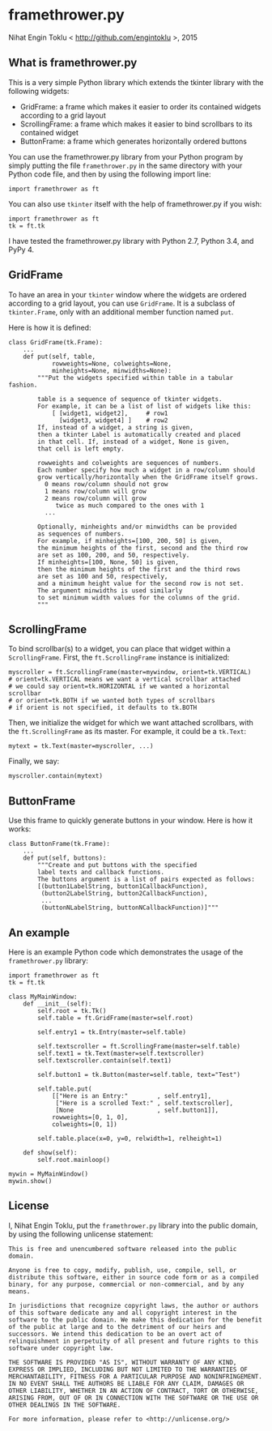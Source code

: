# framethrower.py

Nihat Engin Toklu < http://github.com/engintoklu >, 2015

## What is framethrower.py

This is a very simple Python library which extends the tkinter library
with the following widgets:

* GridFrame: a frame which makes it easier to order its contained widgets according to a grid layout
* ScrollingFrame: a frame which makes it easier to bind scrollbars to its contained widget
* ButtonFrame: a frame which generates horizontally ordered buttons

You can use the framethrower.py library from your Python program by simply
putting the file `framethrower.py` in the same directory with your
Python code file, and then by using the following import line:

    import framethrower as ft

You can also use `tkinter` itself with the help of framethrower.py if you wish:

    import framethrower as ft
    tk = ft.tk

I have tested the framethrower.py library with Python 2.7, Python 3.4, and PyPy 4.

## GridFrame

To have an area in your `tkinter` window where the widgets are ordered according
to a grid layout, you can use `GridFrame`.
It is a subclass of `tkinter.Frame`, only with an additional member function
named `put`.

Here is how it is defined:

    class GridFrame(tk.Frame):
        ...
        def put(self, table,
                rowweights=None, colweights=None,
                minheights=None, minwidths=None):
            """Put the widgets specified within table in a tabular fashion.

            table is a sequence of sequence of tkinter widgets.
            For example, it can be a list of list of widgets like this:
                [ [widget1, widget2],     # row1
                  [widget3, widget4] ]    # row2
            If, instead of a widget, a string is given,
            then a tkinter Label is automatically created and placed
            in that cell. If, instead of a widget, None is given,
            that cell is left empty.

            rowweights and colweights are sequences of numbers.
            Each number specify how much a widget in a row/column should
            grow vertically/horizontally when the GridFrame itself grows.
              0 means row/column should not grow
              1 means row/column will grow
              2 means row/column will grow
                 twice as much compared to the ones with 1
              ...

            Optionally, minheights and/or minwidths can be provided
            as sequences of numbers.
            For example, if minheights=[100, 200, 50] is given,
            the minimum heights of the first, second and the third row
            are set as 100, 200, and 50, respectively.
            If minheights=[100, None, 50] is given,
            then the minimum heights of the first and the third rows
            are set as 100 and 50, respectively,
            and a minimum height value for the second row is not set.
            The argument minwidths is used similarly
            to set minimum width values for the columns of the grid.
            """

## ScrollingFrame

To bind scrollbar(s) to a widget,
you can place that widget within a `ScrollingFrame`.
First, the `ft.ScrollingFrame` instance is initialized:

    myscroller = ft.ScrollingFrame(master=mywindow, orient=tk.VERTICAL)
    # orient=tk.VERTICAL means we want a vertical scrollbar attached
    # we could say orient=tk.HORIZONTAL if we wanted a horizontal scrollbar
    # or orient=tk.BOTH if we wanted both types of scrollbars
    # if orient is not specified, it defaults to tk.BOTH

Then, we initialize the widget for which we want attached scrollbars,
with the `ft.ScrollingFrame` as its master.
For example, it could be a `tk.Text`:

    mytext = tk.Text(master=myscroller, ...)

Finally, we say:

    myscroller.contain(mytext)

## ButtonFrame

Use this frame to quickly generate buttons in your window.
Here is how it works:

    class ButtonFrame(tk.Frame):
        ...
        def put(self, buttons):
            """Create and put buttons with the specified
            label texts and callback functions.
            The buttons argument is a list of pairs expected as follows:
            [(button1LabelString, button1CallbackFunction),
             (button2LabelString, button2CallbackFunction),
             ...
             (buttonNLabelString, buttonNCallbackFunction)]"""

## An example

Here is an example Python code which demonstrates the usage of the
`framethrower.py` library:

    import framethrower as ft
    tk = ft.tk

    class MyMainWindow:
        def __init__(self):
            self.root = tk.Tk()
            self.table = ft.GridFrame(master=self.root)

            self.entry1 = tk.Entry(master=self.table)

            self.textscroller = ft.ScrollingFrame(master=self.table)
            self.text1 = tk.Text(master=self.textscroller)
            self.textscroller.contain(self.text1)

            self.button1 = tk.Button(master=self.table, text="Test")

            self.table.put(
                [["Here is an Entry:"        , self.entry1],
                 ["Here is a scrolled Text:" , self.textscroller],
                 [None                       , self.button1]],
                rowweights=[0, 1, 0],
                colweights=[0, 1])

            self.table.place(x=0, y=0, relwidth=1, relheight=1)

        def show(self):
            self.root.mainloop()

    mywin = MyMainWindow()
    mywin.show()

## License

I, Nihat Engin Toklu, put the `framethrower.py` library into the public domain,
by using the following unlicense statement:

    This is free and unencumbered software released into the public domain.

    Anyone is free to copy, modify, publish, use, compile, sell, or
    distribute this software, either in source code form or as a compiled
    binary, for any purpose, commercial or non-commercial, and by any
    means.

    In jurisdictions that recognize copyright laws, the author or authors
    of this software dedicate any and all copyright interest in the
    software to the public domain. We make this dedication for the benefit
    of the public at large and to the detriment of our heirs and
    successors. We intend this dedication to be an overt act of
    relinquishment in perpetuity of all present and future rights to this
    software under copyright law.

    THE SOFTWARE IS PROVIDED "AS IS", WITHOUT WARRANTY OF ANY KIND,
    EXPRESS OR IMPLIED, INCLUDING BUT NOT LIMITED TO THE WARRANTIES OF
    MERCHANTABILITY, FITNESS FOR A PARTICULAR PURPOSE AND NONINFRINGEMENT.
    IN NO EVENT SHALL THE AUTHORS BE LIABLE FOR ANY CLAIM, DAMAGES OR
    OTHER LIABILITY, WHETHER IN AN ACTION OF CONTRACT, TORT OR OTHERWISE,
    ARISING FROM, OUT OF OR IN CONNECTION WITH THE SOFTWARE OR THE USE OR
    OTHER DEALINGS IN THE SOFTWARE.

    For more information, please refer to <http://unlicense.org/>
